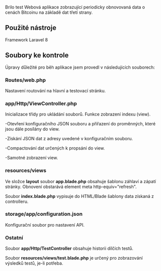 Brilo test
Webová aplikace zobrazující periodicky obnovovaná data o cenách Bitcoinu na základě dat třetí strany.

## Použité nástroje
Framework Laravel 8

## Soubory ke kontrole
Úpravy důležité pro běh aplikace jsem provedl v následujících souborech:

### Routes/web.php
Nastavení routování na hlavní a testovací stránku.

### app/Http/ViewController.php
Inicializace třídy pro ukládání souborů.
Funkce zobrazení indexu (view).

-Otevření konfiguračního JSON souboru a přiřazení do proměnných, které jsou dále posílány do view.

-Získání JSON dat z adresy uvedené v konfiguračním souboru.

-Compactování dat určených k propsání do view.

-Samotné zobrazení view.

### resources/views
Ve složce **layout** soubor **app.blade.php** obsahuje šablonu záhlaví a zápatí stránky. Obnovení obstarává element meta http-equiv="refresh".

Soubor **index.blade.php** vypisuje do HTML/Blade šablony data získaná z controlleru.

### storage/app/configuration.json
Konfigurační soubor pro nastavení API.

### Ostatní
Soubor **app/Http/TestController** obsahuje historii dílčích testů. 

Soubor **resources/views/test.blade.php** je určený pro zobrazování výsledků testů, je-li potřeba.
